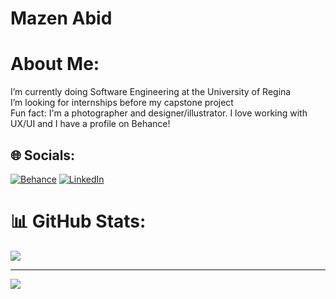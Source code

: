 # Mazen Abid
# About Me:
I’m currently doing Software Engineering at the University of Regina<br> I’m looking for internships before my capstone project<br> Fun fact: I'm a photographer and designer/illustrator. I love working with UX/UI and I have a profile on Behance!


## 🌐 Socials:
[![Behance](https://img.shields.io/badge/Behance-1769ff?logo=behance&logoColor=white)](https://behance.net/mazenahmed4) [![LinkedIn](https://img.shields.io/badge/LinkedIn-%230077B5.svg?logo=linkedin&logoColor=white)](https://linkedin.com/in/mazen-abid-b89763142) 

# 📊 GitHub Stats:
![](https://github-readme-streak-stats.herokuapp.com/?user=MazenAbid&theme=highcontrast&hide_border=false)<br/>

---
[![](https://visitcount.itsvg.in/api?id=MazenAbid&icon=5&color=12)](https://visitcount.itsvg.in)

<!-- Proudly created with GPRM ( https://gprm.itsvg.in ) -->
